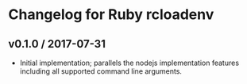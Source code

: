 # Changelog for Ruby rcloadenv

## v0.1.0 / 2017-07-31

*   Initial implementation; parallels the nodejs implementation features
    including all supported command line arguments.
